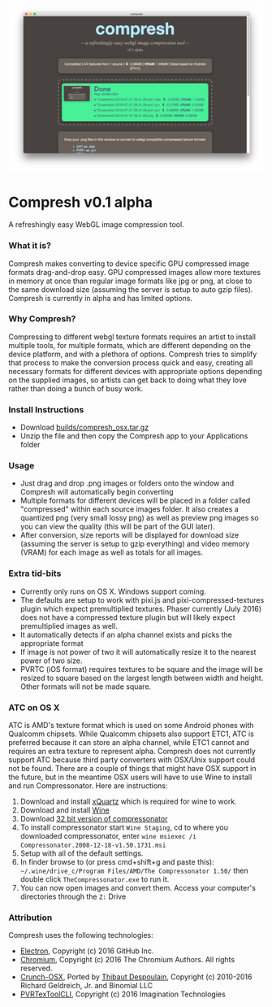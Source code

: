 ![compresh screenshot](./help/header.jpg)

# Compresh v0.1 alpha
A refreshingly easy WebGL image compression tool.

### What it is?
Compresh makes converting to device specific GPU compressed image formats drag-and-drop easy. GPU compressed images allow more textures in memory at once than regular image formats like jpg or png, at close to the same download size (assuming the server is setup to auto gzip files). Compresh is currently in alpha and has limited options.

### Why Compresh?
Compressing to different webgl texture formats requires an artist to install multiple tools, for multiple formats, which are different depending on the device platform, and with a plethora of options. Compresh tries to simplify that process to make the conversion process quick and easy, creating all necessary formats for different devices with appropriate options depending on the supplied images, so artists can get back to doing what they love rather than doing a bunch of busy work.

### Install Instructions
- Download [builds/compresh_osx.tar.gz](https://github.com/MattOstgard/compresh/blob/master/builds/compresh_osx.tar.gz?raw=true)
- Unzip the file and then copy the Compresh app to your Applications folder

### Usage
- Just drag and drop .png images or folders onto the window and Compresh will automatically begin converting
- Multiple formats for different devices will be placed in a folder called "compressed" within each source images folder. It also creates a quantized png (very small lossy png) as well as preview png images so you can view the quality (this will be part of the GUI later).
- After conversion, size reports will be displayed for download size (assuming the server is setup to gzip everything) and video memory (VRAM) for each image as well as totals for all images.

### Extra tid-bits
- Currently only runs on OS X. Windows support coming.
- The defaults are setup to work with pixi.js and pixi-compressed-textures plugin which expect premultiplied textures. Phaser currently (July 2016) does not have a compressed texture plugin but will likely expect premultiplied images as well.
- It automatically detects if an alpha channel exists and picks the appropriate format
- If image is not power of two it will automatically resize it to the nearest power of two size.
- PVRTC (iOS format) requires textures to be square and the image will be resized to square based on the largest length between width and height. Other formats will not be made square.

### ATC on OS X
ATC is AMD's texture format which is used on some Android phones with Qualcomm chipsets. While Qualcomm chipsets also support ETC1, ATC is preferred because it can store an alpha channel, while ETC1 cannot and requires an extra texture to represent alpha. Compresh does not currently support ATC because third party converters with OSX/Unix support could not be found. There are a couple of things that might have OSX support in the future, but in the meantime OSX users will have to use Wine to install and run Compressonator. Here are instructions:
  1. Download and install [xQuartz](https://www.xquartz.org/) which is required for wine to work.
  2. Download and install [Wine](https://www.winehq.org/download/)
  3. Download [32 bit version of compressonator](http://developer.amd.com/tools-and-sdks/archive/games-cgi/the-compressonator/)
  4. To install compressonator start `Wine Staging`, cd to where you downloaded compressonator, enter `wine msiexec /i Compressonator.2008-12-18-v1.50.1731.msi`
  5. Setup with all of the default settings.
  6. In finder browse to (or press cmd+shift+g and paste this): `~/.wine/drive_c/Program Files/AMD/The Compressonator 1.50/` then double click `TheCompressonator.exe` to run it.
  7. You can now open images and convert them. Access your computer's directories through the `Z:` Drive

### Attribution
Compresh uses the following technologies:
- [Electron](https://github.com/electron/electron/blob/master/README.md), Copyright (c) 2016 GitHub Inc.
- [Chromium](https://www.chromium.org/), Copyright (c) 2016 The Chromium Authors. All rights reserved.
- [Crunch-OSX](https://github.com/BKcore/crunch-osx), Ported by [Thibaut Despoulain](https://github.com/BKcore), Copyright (c) 2010-2016 Richard Geldreich, Jr. and Binomial LLC
- [PVRTexToolCLI](https://community.imgtec.com/developers/powervr/tools/pvrtextool/), Copyright (c) 2016 Imagination Technologies
